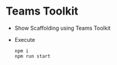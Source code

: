# Teams Toolkit

- Show Scaffolding using Teams Toolkit
- Execute

  ```
  npm i
  npm run start
  ```
